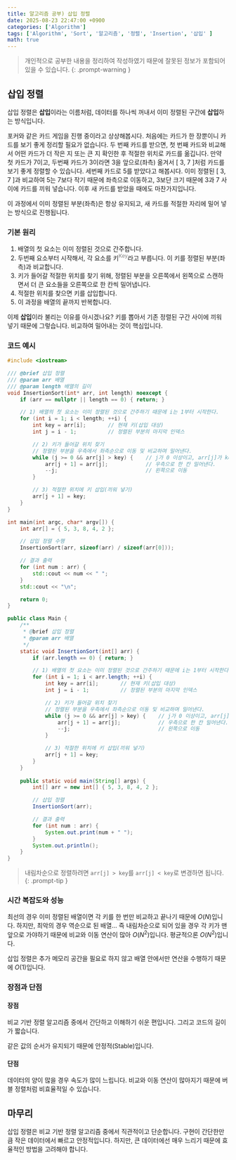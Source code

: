 ```yaml
---
title: 알고리즘 공부) 삽입 정렬
date: 2025-08-23 22:47:00 +0900
categories: ['Algorithm']
tags: ['Algorithm', 'Sort', '알고리즘', '정렬', 'Insertion', '삽입' ]
math: true
---
```


> 개인적으로 공부한 내용을 정리하여 작성하였기 때문에 잘못된 정보가 포함되어 있을 수 있습니다.
{: .prompt-warning }

## 삽입 정렬
삽입 정렬은 **삽입**이라는 이름처럼, 데이터를 하나씩 꺼내서 이미 정렬된 구간에 **삽입**하는 방식입니다.

포커와 같은 카드 게임을 진행 중이라고 상상해봅시다. 처음에는 카드가 한 장뿐이니 카드를 보기 좋게 정리할 필요가 없습니다. 두 번째 카드를 받으면, 첫 번째 카드와 비교해서 어떤 카드가 더 작은 지 또는 큰 지 확인한 후 적절한 위치로 카드를 옮깁니다. 만약 첫 카드가 7이고, 두번째 카드가 3이라면 3을 앞으로(좌측) 옮겨서 [ 3, 7 ]처럼 카드를 보기 좋게 정렬할 수 있습니다. 세번째 카드로 5를 받았다고 해봅시다. 이미 정렬된 [ 3, 7 ]과 비교하여 5는 7보다 작기 때문에 좌측으로 이동하고, 3보단 크기 때문에 3과 7 사이에 카드를 끼워 넣습니다. 이후 새 카드를 받았을 때에도 마찬가지입니다.

이 과정에서 이미 정렬된 부분(좌측)은 항상 유지되고, 새 카드를 적절한 자리에 밀어 넣는 방식으로 진행됩니다.

### 기본 원리
1. 배열의 첫 요소는 이미 정렬된 것으로 간주합니다.
2. 두번째 요소부터 시작해서, 각 요소를 키<sup style="color:gray">Key</sup>라고 부릅니다. 이 키를 정렬된 부분(좌측)과 비교합니다.
3. 키가 들어갈 적절한 위치를 찾기 위해, 정렬된 부분을 오른쪽에서 왼쪽으로 스캔하면서 더 큰 요소들을 오른쪽으로 한 칸씩 밀어냅니다.
4. 적절한 위치를 찾으면 키를 삽입합니다.
5. 이 과정을 배열의 끝까지 반복합니다.

이제 **삽입**이라 불리는 이유를 아시겠나요? 키를 뽑아서 기존 정렬된 구간 사이에 끼워 넣기 때문에 그렇습니다. 비교하여 밀어내는 것이 핵심입니다.

### 코드 예시
```cpp
#include <iostream>

/// @brief 삽입 정렬
/// @param arr 배열
/// @param length 배열의 길이
void InsertionSort(int* arr, int length) noexcept {
    if (arr == nullptr || length == 0) { return; }

    // 1) 배열의 첫 요소는 이미 정렬된 것으로 간주하기 때문에 i는 1부터 시작한다.
    for (int i = 1; i < length; ++i) {
        int key = arr[i];       // 현재 키(삽입 대상)
        int j = i - 1;          // 정렬된 부분의 마지막 인덱스

        // 2) 키가 들어갈 위치 찾기
        // 정렬된 부분을 우측에서 좌측순으로 이동 및 비교하며 밀어낸다.
        while (j >= 0 && arr[j] > key) {    // j가 0 이상이고, arr[j]가 key보다 크면
            arr[j + 1] = arr[j];            // 우측으로 한 칸 밀어낸다.
            --j;                            // 왼쪽으로 이동
        }

        // 3) 적절한 위치에 키 삽입(끼워 넣기)
        arr[j + 1] = key;
    }
}

int main(int argc, char* argv[]) {
    int arr[] = { 5, 3, 8, 4, 2 };

    // 삽입 정렬 수행
    InsertionSort(arr, sizeof(arr) / sizeof(arr[0]));

    // 결과 출력
    for (int num : arr) {
        std::cout << num << " ";
    }
    std::cout << "\n";

    return 0;
}
```

```java
public class Main {
    /**
     * @brief 삽입 정렬
     * @param arr 배열
     */ 
    static void InsertionSort(int[] arr) {
        if (arr.length == 0) { return; }

        // 1) 배열의 첫 요소는 이미 정렬된 것으로 간주하기 때문에 i는 1부터 시작한다.
        for (int i = 1; i < arr.length; ++i) {
            int key = arr[i];       // 현재 키(삽입 대상)
            int j = i - 1;          // 정렬된 부분의 마지막 인덱스

            // 2) 키가 들어갈 위치 찾기
            // 정렬된 부분을 우측에서 좌측순으로 이동 및 비교하며 밀어낸다.
            while (j >= 0 && arr[j] > key) {    // j가 0 이상이고, arr[j]가 key보다 크면
                arr[j + 1] = arr[j];            // 우측으로 한 칸 밀어낸다.
                --j;                            // 왼쪽으로 이동
            }

            // 3) 적절한 위치에 키 삽입(끼워 넣기)
            arr[j + 1] = key;
        }
    }
    
    public static void main(String[] args) {
        int[] arr = new int[] { 5, 3, 8, 4, 2 };

        // 삽입 정렬
        InsertionSort(arr);

        // 결과 출력
        for (int num : arr) {
            System.out.print(num + " ");
        }
        System.out.println();
    }
}
```

> 내림차순으로 정렬하려면 `arr[j] > key`를 `arr[j] < key`로 변경하면 됩니다.
{: .prompt-tip }

### 시간 복잡도와 성능
최선의 경우 이미 정렬된 배열이면 각 키를 한 번만 비교하고 끝나기 때문에 $O(N)$입니다. 하지만, 최악의 경우 역순으로 된 배열... 즉 내림차순으로 되어 있을 경우 각 키가 맨 앞으로 가야하기 때문에 비교와 이동 연산이 많아 $O(N^2)$입니다. 평균적으론 $O(N^2)$입니다.

삽입 정렬은 추가 메모리 공간을 필요로 하지 않고 배열 안에서만 연산을 수행하기 때문에 $O(1)$입니다.

### 장점과 단점
#### 장점
비교 기반 정렬 알고리즘 중에서 간단하고 이해하기 쉬운 편입니다. 그리고 코드의 길이가 짧습니다.

같은 값의 순서가 유지되기 때문에 안정적(Stable)입니다.

#### 단점
데이터의 양이 많을 경우 속도가 많이 느립니다. 비교와 이동 연산이 많아지기 때문에 버블 정렬처럼 비효율적일 수 있습니다.

## 마무리
삽입 정렬은 비교 기반 정렬 알고리즘 중에서 직관적이고 단순합니다. 구현이 간단한만큼 작은 데이터에서 빠르고 안정적입니다. 하지만, 큰 데이터에선 매우 느리기 때문에 효율적인 방법을 고려해야 합니다.